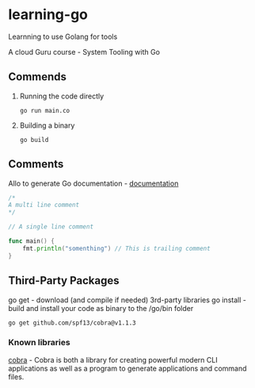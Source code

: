 # learning-go
Learnning to use Golang for tools

A cloud Guru course - System Tooling with Go


## Commends

1. Running the code directly
    ```shell
    go run main.co
    ```
1. Building a binary
    ```shell
    go build
    ```

## Comments

Allo to generate Go documentation - [documentation](https://pkg.go.dev/golang.org/x/tools/cmd/godoc)
```go
/*
A multi line comment
*/

// A single line comment

func main() {
    fmt.println("somenthing") // This is trailing comment
}
```


## Third-Party Packages

go get - download (and compile if needed) 3rd-party libraries
go install - build and install your code as binary to the /go/bin folder

```shell
go get github.com/spf13/cobra@v1.1.3
```


### Known libraries

[cobra](https://github.com/spf13/cobra) - Cobra is both a library for creating powerful modern CLI applications as well as a program to generate applications and command files.